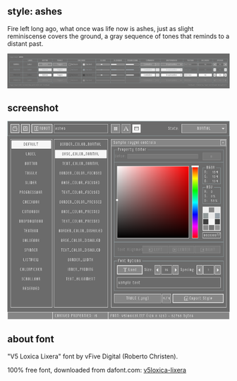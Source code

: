 style: ashes
-------------
Fire left long ago, what once was life now is ashes, just as slight reminiscense covers the ground, a gray sequence of tones that reminds to a distant past.

![ashes style table](style_table.png)

screenshot
-----------

![ashes style screen](screenshot.png)

about font
-----------
"V5 Loxica Lixera" font by vFive Digital (Roberto Christen).

100% free font, downloaded from dafont.com: [v5loxica-lixera](https://www.dafont.com/v5loxica-lixera.font)

